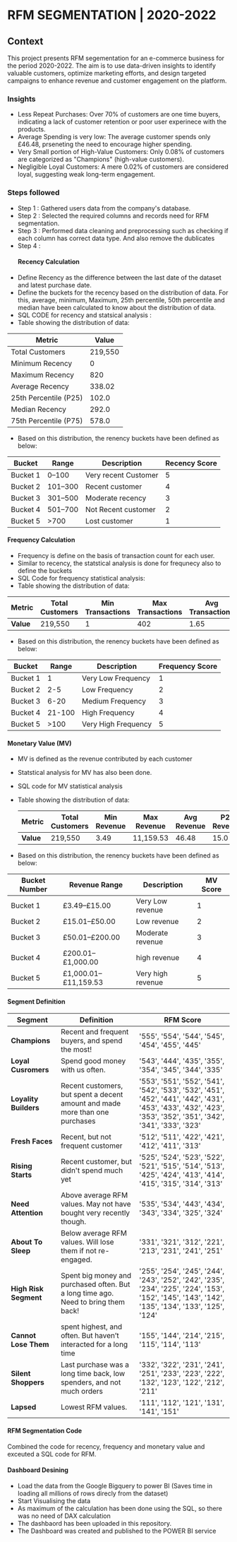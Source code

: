 # RFM SEGMENTATION | 2020-2022

## Context 
This project presents RFM segementation for an e-commerce business for the period 2020-2022. The aim is to use data-driven insights to identify valuable customers, optimize marketing efforts, and design targeted campaigns to enhance revenue and customer engagement on the platform. 

### Insights 
- Less Repeat Purchases: Over 70% of customers are one time buyers, indicating a lack of customer retention or poor user experinece with the products.
- Average Spending is very low: The average customer spends only £46.48, prseneting the need to encourage higher spending.
- Very Small portion of High-Value Customers: Only 0.08% of customers are categorized as "Champions" (high-value customers).
- Negligible Loyal Customers: A mere 0.02% of customers are considered loyal, suggesting weak long-term engagement.

### Steps followed 

- Step 1 : Gathered users data from the company's database.
- Step 2 : Selected the required columns and records need for RFM segmentation.
- Step 3 : Performed data cleaning and preprocessing such as checking if each column has correct data type. And also remove the dublicates
- Step 4 :
  #### Recency Calculation
 - Define Recency as the difference between the last date of the dataset and latest purchase date. 
 - Define the buckets for the recency based on the distribution of data. For this, average, minimum, Maximum,  25th percentile, 50th percentile and median have been calculated to know about the distribution of data. 
- SQL CODE for recency and statsical analysis : 
- Table showing the distribution of data:
  <div align="center">
| **Metric**               | **Value** |
|--------------------------|-----------|
| Total Customers          | 219,550   |
| Minimum Recency          | 0         |
| Maximum Recency          | 820       |
| Average Recency          | 338.02    |
| 25th Percentile (P25)    | 102.0     |
| Median Recency           | 292.0     |
| 75th Percentile (P75)    | 578.0     |

</div>


- Based on this distribution, the renency buckets have been defined as below:
  
| **Bucket**  | **Range**   | **Description**               | **Recency Score**|
|-------------|-------------|-------------------------------|------------------|
| Bucket 1    | 0–100       | Very recent Customer          |5                 |
| Bucket 2    | 101–300     | Recent   customer             |4| 
| Bucket 3    | 301–500     | Moderate recency              |3|
| Bucket 4    | 501–700     | Not Recent customer           |2|
| Bucket 5    | >700        | Lost customer                 |1|

#### Frequency Calculation 
- Frequency is define on the basis of transaction count for each user.
- Similar to recency, the statstical analysis is done for frequnecy also to define the buckets
- SQL Code for frequency statistical analysis:
- Table showing the distribution of data:

| Metric               | Total Customers | Min Transactions | Max Transactions | Avg Transactions | P25 Transactions | Median Transactions | P75 Transactions |
|----------------------|-----------------|------------------|------------------|------------------|------------------|----------------------|------------------|
| **Value**           | 219,550         | 1                | 402              | 1.65             | 1.0              | 1.0                 | 2.0              |

- Based on this distribution, the renency buckets have been defined as below:
  
| **Bucket**  | **Range**   | **Description**               | **Frequency Score**|
|-------------|-------------|-------------------------------|--------------------|
| Bucket 1    | 1      | Very Low Frequency          |1|
| Bucket 2    | 2-5     |Low Frequency            |2|
| Bucket 3    | 6-20     | Medium Frequency              |3|
| Bucket 4    | 21-100     | High Frequency           |4|
| Bucket 5    | >100    | Very High Frequency              |5|

#### Monetary Value (MV)
- MV is defined as the revenue contributed by each customer
- Statstical analysis for MV has also been done.
- SQL code for MV statistical analysis 
- Table showing the distribution of data:

  | Metric               | Total Customers | Min Revenue | Max Revenue | Avg Revenue | P25 Revenue | Median Revenue | P75 Revenue |
  |----------------------|-----------------|-------------|-------------|-------------|-------------|----------------|-------------|
  | **Value**            | 219,550         | 3.49        | 11,159.53   | 46.48       | 15.0        | 25.99          | 50.0        |

- Based on this distribution, the renency buckets have been defined as below:


| Bucket Number | Revenue Range         | Description        |**MV Score**|
|---------------|-----------------------|--------------------|--------------|
| Bucket 1      | £3.49–£15.00          | Very Low revenue        |1|
| Bucket 2      | £15.01–£50.00         |Low revenue  |2|
| Bucket 3      | £50.01–£200.00        | Moderate revenue       |3|
| Bucket 4      | £200.01–£1,000.00     | high revenue  |4|
| Bucket 5      | £1,000.01–£11,159.53  | Very high revenue   |5|

#### Segment Definition 

| Segment             | Definition                                                                | RFM Score                                                                                                      |
|---------------------|--------------------------------------------------------------------------|-------------------------------------------------------------------------------------------------------------------------------------------------------------------------|
| **Champions**        | Recent and frequent buyers, and spend the most!                          | '555', '554', '544', '545', '454', '455', '445'                                                                                                                         |
| **Loyal Cusromers**            | Spend good money with us often.               | '543', '444', '435', '355', '354', '345', '344', '335'                                                                                                                   |
| **Loyality Builders** | Recent customers, but spent a decent amount and made more than one purchases   | '553', '551', '552', '541', '542', '533', '532', '451', '452', '441', '442', '431', '453', '433', '432', '423', '353', '352', '351', '342', '341', '333', '323'       |
| **Fresh Faces**    | Recent, but not frequent customer                                    | '512', '511', '422', '421', '412', '411', '313'                                                                                                                         |
| **Rising Starts**        | Recent customer, but didn't spend much yet                                | '525', '524', '523', '522', '521', '515', '514', '513', '425', '424', '413', '414', '415', '315', '314', '313'                                                         |
| **Need Attention**   | Above average RFM values. May not have bought very recently though. | '535', '534', '443', '434', '343', '334', '325', '324'                                                                                                                   |
| **About To Sleep**   | Below average RFM values. Will lose them if not re-engaged. | '331', '321', '312', '221', '213', '231', '241', '251'                                        |
| **High Risk Segment**          | Spent big money and purchased often. But a long time ago. Need to bring them back! | '255', '254', '245', '244', '243', '252', '242', '235', '234', '225', '224', '153', '152', '145', '143', '142', '135', '134', '133', '125', '124'                   |
| **Cannot Lose Them** | spent highest, and often. But haven’t interacted for a long time | '155', '144', '214', '215', '115', '114', '113'                                                            |
| **Silent Shoppers**  | Last purchase was a long time back, low spenders, and not much orders | '332', '322', '231', '241', '251', '233', '223', '222', '132', '123', '122', '212', '211'                 |
| **Lapsed**   | Lowest RFM values.                         | '111', '112', '121', '131', '141', '151'                                                                                |

#### RFM Segmentation Code
Combined the code for recency, frequency and monetary value and exceuted a SQL code for RFM. 

#### Dashboard Desining 
- Load the data from the Google Bigquery to power BI (Saves time in loading all millions of rows direcly from the dataset)
- Start Visualising the data
- As maximum of the calculation has been done using the SQL, so there was no need of DAX calculation
- The dashbaord has been uploaded in this repository.
- The Dashboard was created and published to the POWER BI service 
